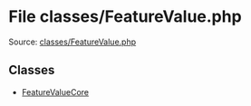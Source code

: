 File classes/FeatureValue.php
=========

Source: [classes/FeatureValue.php](https://github.com/PrestaShop/PrestaShop/blob/1.5.0.15/classes/FeatureValue.php)


Classes
-------

* [FeatureValueCore](class.FeatureValueCore.md)

